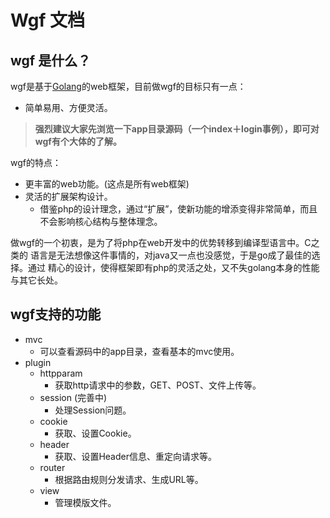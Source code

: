 # Wgf 文档

## wgf 是什么？

wgf是基于[Golang](<golang.org>)的web框架，目前做wgf的目标只有一点：

* 简单易用、方便灵活。

> **强烈建议大家先浏览一下app目录源码（一个index＋login事例），即可对wgf有个大体的了解。**

wgf的特点：

* 更丰富的web功能。(这点是所有web框架)
* 灵活的扩展架构设计。
	* 借鉴php的设计理念，通过“扩展”，使新功能的增添变得非常简单，而且不会影响核心结构与整体理念。

做wgf的一个初衷，是为了将php在web开发中的优势转移到编译型语言中。C之类的
语言是无法想像这件事情的，对java又一点也没感觉，于是go成了最佳的选择。通过
精心的设计，使得框架即有php的灵活之处，又不失golang本身的性能与其它长处。

## wgf支持的功能

* mvc
	* 可以查看源码中的app目录，查看基本的mvc使用。
* plugin
	* httpparam
		* 获取http请求中的参数，GET、POST、文件上传等。
	* session (完善中)
		* 处理Session问题。
	* cookie
		* 获取、设置Cookie。
	* header
		* 获取、设置Header信息、重定向请求等。
	* router
		* 根据路由规则分发请求、生成URL等。
	* view
		* 管理模版文件。

